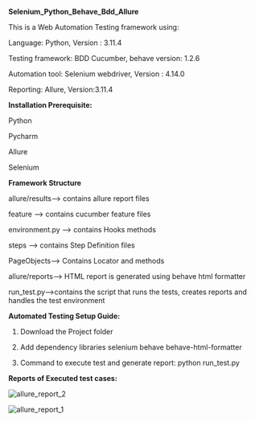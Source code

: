 **Selenium_Python_Behave_Bdd_Allure**


This is a Web Automation Testing framework using:

Language: Python, Version : 3.11.4

Testing framework: BDD Cucumber, behave version: 1.2.6

Automation tool: Selenium webdriver, Version : 4.14.0

Reporting: Allure, Version:3.11.4



**Installation Prerequisite:**

Python

Pycharm

Allure

Selenium



**Framework Structure**

allure/results--> contains allure report files

feature --> contains cucumber feature files

environment.py --> contains Hooks methods

steps --> contains Step Definition files

PageObjects--> Contains Locator and methods

allure/reports--> HTML report is generated using behave html formatter

run_test.py-->contains the script that runs the tests, creates reports and handles the test environment




**Automated Testing Setup Guide:**
1. Download the Project folder

2. Add dependency libraries
    selenium
    behave
    behave-html-formatter

3. Command to execute test and generate report:
    python run_test.py      

**Reports of Executed test cases:**

![allure_report_2](https://github.com/pallavipim/Assignment-demo-blaze/assets/154401604/c0274594-4e9d-474d-b8e7-305116d13ff5)


![allure_report_1](https://github.com/pallavipim/Assignment-demo-blaze/assets/154401604/0e5eeda1-7445-4160-afe1-af21836596d8)



